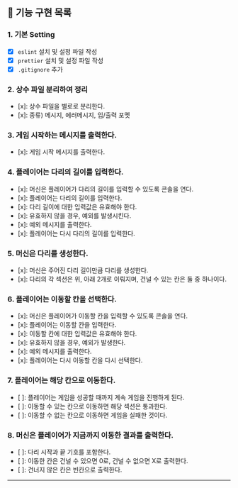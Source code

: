 ## 📌 기능 구현 목록

### 1. 기본 Setting

- [x] `eslint` 설치 및 설정 파일 작성
- [x] `prettier` 설치 및 설정 파일 작성
- [x] `.gitignore` 추가

### 2. 상수 파일 분리하여 정리

- [x]: 상수 파일을 별로로 분리한다.
- [x]: 종류) 메시지, 에러메시지, 입/출력 포멧

### 3. 게임 시작하는 메시지를 출력한다.

- [x]: 게임 시작 메시지를 출력한다.

### 4. 플레이어는 다리의 길이를 입력한다.

- [x]: 머신은 플레이어가 다리의 길이를 입력할 수 있도록 콘솔을 연다.
- [x]: 플레이어는 다리의 길이를 입력한다.
- [x]: 다리 길이에 대한 입력값은 유효해야 한다.
- [x]: 유효하지 않을 경우, 예외를 발생시킨다.
- [x]: 예외 메시지를 출력한다.
- [x]: 플레이어는 다시 다리의 길이를 입력한다.

### 5. 머신은 다리를 생성한다.

- [x]: 머신은 주어진 다리 길이만큼 다리를 생성한다.
- [x]: 다리의 각 섹션은 위, 아래 2개로 이뤄지며, 건널 수 있는
  칸은 둘 중 하나이다.

### 6. 플레이어는 이동할 칸을 선택한다.

- [x]: 머신은 플레이어가 이동할 칸을 입력할 수 있도록 콘솔을 연다.
- [x]: 플레이어는 이동할 칸을 입력한다.
- [x]: 이동할 칸에 대한 입력값은 유효해야 한다.
- [x]: 유효하지 않을 경우, 예외가 발생한다.
- [x]: 예외 메시지를 출력한다.
- [x]: 플레이어는 다시 이동할 칸을 다시 선택한다.

### 7. 플레이어는 해당 칸으로 이동한다.

- [ ]: 플레이어는 게임을 성공할 때까지 계속 게임을 진행하게 된다.
- [ ]: 이동할 수 있는 칸으로 이동하면 해당 섹션은 통과한다.
- [ ]: 이동할 수 없는 칸으로 이동하면 게임을 실패한 것이다.

### 8. 머신은 플레이어가 지금까지 이동한 결과를 출력한다.

- [ ]: 다리 시작과 끝 기호를 포함한다.
- [ ]: 이동한 칸은 건널 수 있으면 0로, 건널 수 없으면 X로 출력한다.
- [ ]: 건너지 않은 칸은 빈칸으로 출력한다.

---
